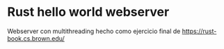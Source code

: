# Rust hello world webserver

Webserver con multithreading hecho como ejercicio final de https://rust-book.cs.brown.edu/
